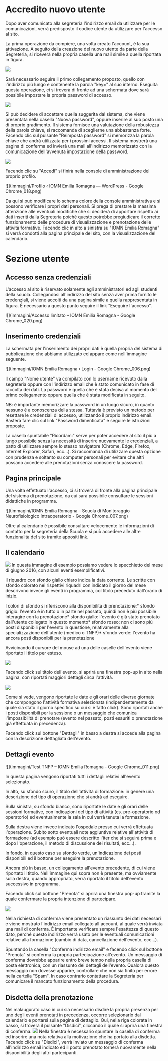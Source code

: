 Accredito nuovo utente
======================

Dopo aver comunicato alla segreteria l'indirizzo email da utilizzare per le comunicazioni, verrà predisposto il codice utente da utilizzare per l'accesso al sito.

La prima operazione da compiere, una volta creato l'account, è la sua attivazione. A seguito della creazione del nuovo utente da parte della Segreteria, si riceverà nella propria casella una mail simile a quella riportata in figura.

![](immagini/Selezione_015.png)

Sarà necessario seguire il primo collegamento proposto, quello con l'indirizzo più lungo e contenente la parola "key=" al suo interno. Eseguita questa operazione, ci si troverà di fronte ad una schermata dove sarà possibile impostare la propria password di accesso.

![](immagini/Selezione_016.png)

Si può decidere di accettare quella suggerita dal sistema, che viene presentata nella casella "Nuova password", oppure inserire al suo posto una di proprio gradimento. Il sistema fornisce una valutazione della robustezza della parola chiave, si raccomanda di sceglierne una abbastanza forte. Facendo clic sul pulsante "Reimposta password" si memorizza la parola chiave che andrà utilizzata per i prossimi accessi. Il sistema mostrerà una pagina di conferma ed invierà una mail all'indirizzo memorizzato con la comunicazione dell'avvenuta impostazione della password.

![](immagini/Selezione_017.png)

Facendo clic su "Accedi" si finirà nella console di amministrazione del proprio profilo.

![](immagini/Profilo ‹ IOMN Emilia Romagna — WordPress - Google Chrome_018.png)

Da qui si può modificare lo schema colore della console amministrativa e si possono verificare i propri dati personali. Si prega di prestare la massima attenzione alle eventuali modifiche che si deciderà di apportare rispetto ai dati inseriti dalla Segreteria poiché questo potrebbe pregiudicare il corretto funzionamento delle procedure di visualizzazione e prenotazione delle attività formative. Facendo clic in alto a sinistra su "IOMN Emilia Romagna" si verrà condotti alla pagina principale del sito, con la visualizzazione del calendario.

Sezione utente
==============

Accesso senza credenziali
-------------------------

L'accesso al sito è riservato solamente agli amministratori ed agli studenti della scuola. Collegandosi all'indirizzo del sito senza aver prima fornito le credenziali, si viene accolti da una pagina simile a quella rappresentata in figura. È necessario a questo punto seguire il link "Eseguire l'accesso".

![](immagini/Accesso limitato – IOMN Emilia Romagna - Google Chrome_020.png)

Inserimento credenziali
-----------------------

La schermata per l'inserimento dei propri dati è quella propria del sistema di pubblicazione che abbiamo utilizzato ed appare come nell'immagine seguente.

![](immagini/IOMN Emilia Romagna ‹ Login - Google Chrome_006.png)

Il campo "Nome utente" va compilato con lo username ricevuto dalla segreteria oppure con l'indirizzo email che è stato comunicato in fase di raccolta dei dati. La password è quella che è stata decisa al momento del primo collegamento oppure quella che è stata modificata in seguito.

NB: è importante memorizzare la password in un luogo sicuro, in quanto nessuno è a conoscenza della stessa. Tuttavia è previsto un metodo per resettare le credenziali di accesso, utilizzando il proprio indirizzo email. Basterà fare clic sul link "Password dimenticata" e seguire le istruzioni proposte.

La casella spuntabile "Ricordami" serve per poter accedere al sito il più a lungo possibile senza la necessità di inserire nuovamente le credenziali, a patto di utilizzare sempre lo stesso navigatore (Chrome, Edge, Firefox, Internet Explorer, Safari, ecc…). Si raccomanda di utilizzare questa opzione con prudenza e soltanto su computer personali per evitare che altri possano accedere alle prenotazioni senza conoscere la password.

Pagina principale
-----------------

Una volta effettuato l'accesso, ci si troverà di fronte alla pagina principale del sistema di prenotazione, da cui sarà possibile consultare le sessioni didattiche in programma.

![](immagini/IOMN Emilia Romagna – Scuola di Monitoraggio Neurofisiologico Intraoperatorio - Google Chrome_007.png)

Oltre al calendario è possibile consultare velocemente le informazioni di contatto per la segreteria della Scuola e si può accedere alle altre funzionalità del sito tramite appositi link.

Il calendario
-------------

![](immagini/Selezione_008.png) In questa immagine di esempio possiamo vedere lo specchietto del mese di giugno 2016, con alcuni eventi esemplificativi.

Il riquadro con sfondo giallo chiaro indica la data corrente. Le scritte con sfondo colorato nei rispettivi riquadri con indicato il giorno del mese descrivono invece gli eventi in programma, col titolo preceduto dall'orario di inizio.

I colori di sfondo si riferiscono alla disponibilità di prenotazione:* sfondo grigio: l'evento è in tutto o in parte nel passato, quindi non è più possibile interagire con la prenotazione* sfondo giallo: l'evento è già stato prenotato dall'utente collegato in questo momento* sfondo rosso: non ci sono più posti disponibili per l'evento in questione, relativamente alla specializzazione dell'utente (medico o TNFP)* sfondo verde: l'evento ha ancora posti disponibili per la prenotazione

Avvicinando il cursore del mouse ad una delle caselle dell'evento viene riportato il titolo per esteso.

![](immagini/Suggerimento_009.png)

Facendo click sul titolo dell'evento, si aprirà una finestra pop-up in alto nella pagina, con riportati maggiori dettagli circa l'attività.

![](immagini/Selezione_010.png)

Come si vede, vengono riportate le date e gli orari delle diverse giornate che compongono l'attività formativa selezionata (indipendentemente da quale sia stato il giorno specifico su cui si è fatto click). Sono riportati anche i posti disponibili per la sessione o un messaggio che comunica l'impossibilità di prenotare (evento nel passato, posti esauriti o prenotazione già effettuata in precedenza).

Facendo click sul bottone "Dettagli" in basso a destra si accede alla pagina con la descrizione dettagliata dell'evento.

Dettagli evento
---------------

![](immagini/Test TNFP – IOMN Emilia Romagna - Google Chrome_011.png)

In questa pagina vengono riportati tutti i dettagli relativi all'evento selezionato.

In alto, su sfondo scuro, il titolo dell'attività di formazione: in genere una descrizione del tipo di operazione che si andrà ad eseguire.

Sulla sinistra, su sfondo bianco, sono riportate le date e gli orari delle sessioni formative, con indicazioni del tipo di attività (es. pre-operatorio od operatorio) ed eventualmente la sala in cui verrà tenuta la formazione.

Sulla destra viene invece indicato l'ospedale presso cui verrà effettuata l'operazione. Subito sotto eventuali note aggiuntive relative all'attività di formazione (ad esempio può essere descritto l'iter che si seguirà prima e dopo l'operazione, il metodo di discussione dei risultati, ecc...).

In fondo, in questo caso su sfondo verde, un'indicazione dei posti disponibili ed il bottone per eseguire la prenotazione.

Ancora più in basso, un collegamento all'evento precedente, di cui viene riportato il titolo. Nell'immagine qui sopra non è presente, ma ovviamente sulla destra, quando appropriato, verrà riportato il titolo dell'evento successivo in programma.

Facendo click sul bottone "Prenota" si aprirà una finestra pop-up tramite la quale confermare la propria intenzione di partecipare.

![](immagini/Selezione_012.png)

Nella richiesta di conferma viene presentato un riassunto dei dati necessari e viene mostrato l'indirizzo email collegato all'account, al quale verrà inviata una mail di conferma. È importante verificare sempre l'esattezza di questo dato, perché questo indirizzo verrà usato per le eventuali comunicazioni relative alla formazione (cambio di data, cancellazione dell'evento, ecc...).

Spuntando la casella "Conferma indirizzo email" e facendo click sul bottone "Prenota" si conferma la propria partecipazione all'evento. Un messaggio di conferma dovrebbe apparire entro breve tempo nella propria casella di posta elettronica, con un riassunto dei dettagli dell'evento. Qualora questo messaggio non dovesse apparire, controllare che non sia finito per errore nella cartella "Spam". In caso contrario contattare la Segreteria per comunicare il mancato funzionamento della procedura.

Disdetta della prenotazione
---------------------------

Nel malaugurato caso in cui sia necessario disdire la propria presenza per uno degli eventi prenotati in precedenza, occorre selezionarlo dal calendario e portarsi sulla pagina di dettaglio. Qui, nella riga colorata in basso, si troverà il pulsante "Disdici", cliccando il quale si aprirà una finestra di conferma. ![](immagini/Selezione_013.png) Nella finestra è necessario spuntare la casella di conferma ed inserire una nota relativa alla motivazione che ha portato alla disdetta. Facendo click su "Disdici", verrà inviato un messaggio di conferma all'indirizzo email indicato ed il posto prenotato tornerà nuovamente nella disponibilità degli altri partecipanti.
